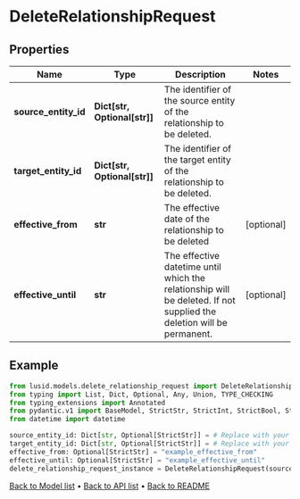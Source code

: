 # DeleteRelationshipRequest

## Properties
Name | Type | Description | Notes
------------ | ------------- | ------------- | -------------
**source_entity_id** | **Dict[str, Optional[str]]** | The identifier of the source entity of the relationship to be deleted. | 
**target_entity_id** | **Dict[str, Optional[str]]** | The identifier of the target entity of the relationship to be deleted. | 
**effective_from** | **str** | The effective date of the relationship to be deleted | [optional] 
**effective_until** | **str** | The effective datetime until which the relationship will be deleted. If not supplied the deletion will be permanent. | [optional] 
## Example

```python
from lusid.models.delete_relationship_request import DeleteRelationshipRequest
from typing import List, Dict, Optional, Any, Union, TYPE_CHECKING
from typing_extensions import Annotated
from pydantic.v1 import BaseModel, StrictStr, StrictInt, StrictBool, StrictFloat, StrictBytes, Field, validator, ValidationError, conlist, constr
from datetime import datetime

source_entity_id: Dict[str, Optional[StrictStr]] = # Replace with your value
target_entity_id: Dict[str, Optional[StrictStr]] = # Replace with your value
effective_from: Optional[StrictStr] = "example_effective_from"
effective_until: Optional[StrictStr] = "example_effective_until"
delete_relationship_request_instance = DeleteRelationshipRequest(source_entity_id=source_entity_id, target_entity_id=target_entity_id, effective_from=effective_from, effective_until=effective_until)

```

[Back to Model list](../README.md#documentation-for-models) &#8226; [Back to API list](../README.md#documentation-for-api-endpoints) &#8226; [Back to README](../README.md)

